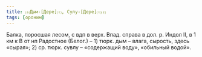 ```yaml
---
title: ⒜Дым-[Дере]⒯, Сулу-[Дере]⒯⒵
tags: [ороним]
---
```


Балка, поросшая лесом, с вдп в верх. Впад. справа в дол. р. Индол II, в 1 км к В
от нп Радостное (Белог.) – 1) тюрк. дым – влага, сырость, здесь «сырая»; 2) ср.
тюрк. сувлу – «содержащий воду», «обильный водой».
